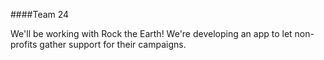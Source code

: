 ####Team 24

We'll be working with Rock the Earth! We're developing an app to let non-profits gather support for their campaigns.
